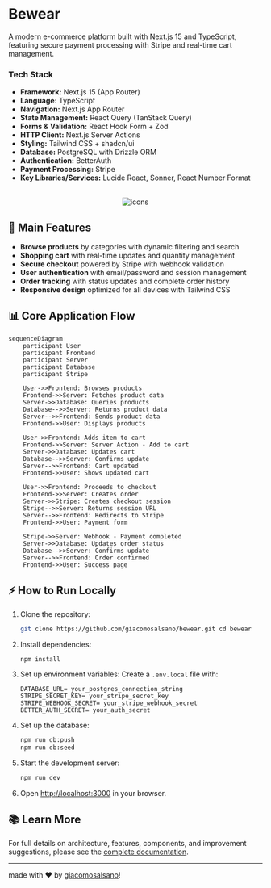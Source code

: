 # Bewear

A modern e-commerce platform built with Next.js 15 and TypeScript, featuring secure payment processing with Stripe and real-time cart management.

### Tech Stack

- **Framework:** Next.js 15 (App Router)
- **Language:** TypeScript
- **Navigation:** Next.js App Router
- **State Management:** React Query (TanStack Query)
- **Forms & Validation:** React Hook Form + Zod
- **HTTP Client:** Next.js Server Actions
- **Styling:** Tailwind CSS + shadcn/ui
- **Database:** PostgreSQL with Drizzle ORM
- **Authentication:** BetterAuth
- **Payment Processing:** Stripe
- **Key Libraries/Services:** Lucide React, Sonner, React Number Format

<div align="center" style="display: inline_block justify-center"><br>
  <img src="https://skillicons.dev/icons?i=typescript,react,nextjs,tailwind,postgres,stripe" alt="icons" /> </div>

  ## 🚀 Main Features

- **Browse products** by categories with dynamic filtering and search
- **Shopping cart** with real-time updates and quantity management
- **Secure checkout** powered by Stripe with webhook validation
- **User authentication** with email/password and session management
- **Order tracking** with status updates and complete order history
- **Responsive design** optimized for all devices with Tailwind CSS

## 📊 Core Application Flow

```mermaid
sequenceDiagram
    participant User
    participant Frontend
    participant Server
    participant Database
    participant Stripe

    User->>Frontend: Browses products
    Frontend->>Server: Fetches product data
    Server->>Database: Queries products
    Database-->>Server: Returns product data
    Server-->>Frontend: Sends product data
    Frontend->>User: Displays products

    User->>Frontend: Adds item to cart
    Frontend->>Server: Server Action - Add to cart
    Server->>Database: Updates cart
    Database-->>Server: Confirms update
    Server-->>Frontend: Cart updated
    Frontend->>User: Shows updated cart

    User->>Frontend: Proceeds to checkout
    Frontend->>Server: Creates order
    Server->>Stripe: Creates checkout session
    Stripe-->>Server: Returns session URL
    Server-->>Frontend: Redirects to Stripe
    Frontend->>User: Payment form

    Stripe->>Server: Webhook - Payment completed
    Server->>Database: Updates order status
    Database-->>Server: Confirms update
    Server-->>Frontend: Order confirmed
    Frontend->>User: Success page
```


## ⚡ How to Run Locally

1. Clone the repository:

   ```bash
   git clone https://github.com/giacomosalsano/bewear.git cd bewear
   ```

2. Install dependencies:

   ```bash
   npm install
   ```

3. Set up environment variables:
   Create a `.env.local` file with:

   ```
   DATABASE_URL= your_postgres_connection_string
   STRIPE_SECRET_KEY= your_stripe_secret_key
   STRIPE_WEBHOOK_SECRET= your_stripe_webhook_secret
   BETTER_AUTH_SECRET= your_auth_secret
   ```

4. Set up the database:

   ```bash
   npm run db:push
   npm run db:seed
   ```

5. Start the development server:

   ```bash
   npm run dev
   ```

6. Open [http://localhost:3000](http://localhost:3000) in your browser.

## 📚 Learn More

For full details on architecture, features, components, and improvement suggestions, please see the [complete documentation](./documentation.md).

---

made with ♥ by [giacomosalsano](https://giacomosalsano.com)!
